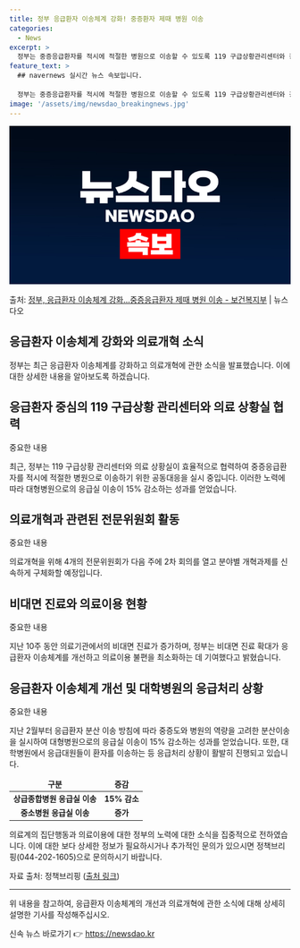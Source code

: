 ```yaml
---
title: 정부 응급환자 이송체계 강화! 중증환자 제때 병원 이송
categories:
  - News
excerpt: >
  정부는 중증응급환자를 적시에 적절한 병원으로 이송할 수 있도록 119 구급상황관리센터와 광역응급의료상황실의 …
feature_text: >
  ## navernews 실시간 뉴스 속보입니다.

  정부는 중증응급환자를 적시에 적절한 병원으로 이송할 수 있도록 119 구급상황관리센터와 광역응급의료상황실의 …
image: '/assets/img/newsdao_breakingnews.jpg'
---
```


![뉴스다오 속보](/assets/img/newsdao_breakingnews.jpg)

<p>출처: <a href="https://newsdao.kr/3895" rel="dofollow">정부, 응급환자 이송체계 강화…중증응급환자 제때 병원 이송 - 보건복지부</a> | 뉴스다오</p>

<h2 data-ke-size="size26">응급환자 이송체계 강화와 의료개혁 소식</h2>
<p data-ke-size="size16">정부는 최근 응급환자 이송체계를 강화하고 의료개혁에 관한 소식을 발표했습니다. 이에 대한 상세한 내용을 알아보도록 하겠습니다.</p>

<h2 data-ke-size="size24">응급환자 중심의 119 구급상황 관리센터와 의료 상황실 협력</h2>
<p data-ke-size="size16">중요한 내용</p>
<p data-ke-size="size16">최근, 정부는 119 구급상황 관리센터와 의료 상황실이 효율적으로 협력하여 중증응급환자를 적시에 적절한 병원으로 이송하기 위한 공동대응을 실시 중입니다. 이러한 노력에 따라 대형병원으로의 응급실 이송이 15% 감소하는 성과를 얻었습니다.</p>

<h2 data-ke-size="size24">의료개혁과 관련된 전문위원회 활동</h2>
<p data-ke-size="size16">중요한 내용</p>
<p data-ke-size="size16">의료개혁을 위해 4개의 전문위원회가 다음 주에 2차 회의를 열고 분야별 개혁과제를 신속하게 구체화할 예정입니다.</p>

<h2 data-ke-size="size24">비대면 진료와 의료이용 현황</h2>
<p data-ke-size="size16">중요한 내용</p>
<p data-ke-size="size16">지난 10주 동안 의료기관에서의 비대면 진료가 증가하며, 정부는 비대면 진료 확대가 응급환자 이송체계를 개선하고 의료이용 불편을 최소화하는 데 기여했다고 밝혔습니다.</p>

<h2 data-ke-size="size24">응급환자 이송체계 개선 및 대학병원의 응급처리 상황</h2>
<p data-ke-size="size16">중요한 내용</p>
<p data-ke-size="size16">지난 2월부터 응급환자 분산 이송 방침에 따라 중증도와 병원의 역량을 고려한 분산이송을 실시하여 대형병원으로의 응급실 이송이 15% 감소하는 성과를 얻었습니다. 또한, 대학병원에서 응급대원들이 환자를 이송하는 등 응급처리 상황이 활발히 진행되고 있습니다.</p>
<table>
<thead>
<tr>
<td style="text-align: center; height: 17px;"><b>구분</b></td>
<td style="text-align: center; height: 17px;"><b>증감</b></td>
</tr>
</thead>
<tbody>
<tr>
<td style="text-align: center; height: 17px;"><b>상급종합병원 응급실 이송</b></td>
<td style="text-align: center; height: 17px;"><b>15% 감소</b></td>
</tr>
<tr>
<td style="text-align: center; height: 17px;"><b>중소병원 응급실 이송</b></td>
<td style="text-align: center; height: 17px;"><b>증가</b></td>
</tr>
</tbody>
</table>

<p data-ke-size="size16">의료계의 집단행동과 의료이용에 대한 정부의 노력에 대한 소식을 집중적으로 전하였습니다. 이에 대한 보다 상세한 정보가 필요하시거나 추가적인 문의가 있으시면 정책브리핑(044-202-1605)으로 문의하시기 바랍니다.</p>
<p data-ke-size="size16">자료 출처: 정책브리핑 (<a href="https://newsdao.kr/3895">출처 링크</a>)</p>
<hr>

위 내용을 참고하여, 응급환자 이송체계의 개선과 의료개혁에 관한 소식에 대해 상세히 설명한 기사를 작성해주십시오. 

신속 뉴스 바로가기 👉 <a href="https://newsdao.kr" rel="dofollow">https://newsdao.kr</a>



